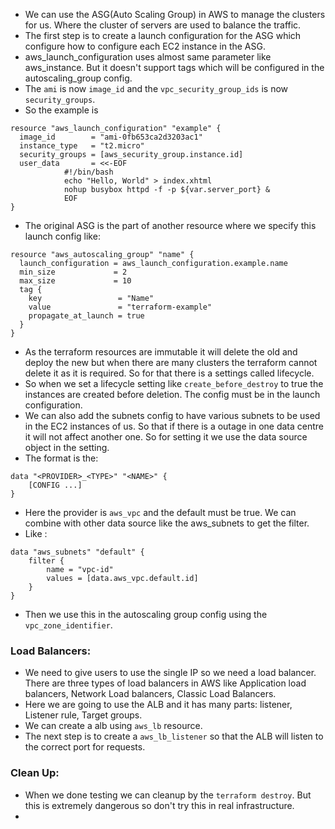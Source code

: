 * We can use the ASG(Auto Scaling Group) in AWS to manage the clusters for us. Where the cluster of servers are used to balance the traffic.
* The first step is to create a launch configuration for the ASG which configure how to configure each EC2 instance in the ASG.
* aws_launch_configuration uses almost same parameter like aws_instance. But it doesn't support tags which will be configured in the autoscaling_group config.
* The `ami` is now `image_id` and the `vpc_security_group_ids` is now `security_groups`.
* So the example is 
```
resource "aws_launch_configuration" "example" {
  image_id        = "ami-0fb653ca2d3203ac1"
  instance_type   = "t2.micro"
  security_groups = [aws_security_group.instance.id]
  user_data       = <<-EOF
            #!/bin/bash
            echo "Hello, World" > index.xhtml
            nohup busybox httpd -f -p ${var.server_port} &
            EOF
}
```
* The original ASG is the part of another resource where we specify this launch config like:
```
resource "aws_autoscaling_group" "name" {
  launch_configuration = aws_launch_configuration.example.name
  min_size             = 2
  max_size             = 10
  tag {
    key                 = "Name"
    value               = "terraform-example"
    propagate_at_launch = true
  }
}
```
* As the terraform resources are immutable it will delete the old and deploy the new but when there are many clusters the terraform cannot delete it as it is required. So for that there is a settings called lifecycle.
* So when we set a lifecycle setting like `create_before_destroy` to true the instances are created before deletion. The config must be in the launch configuration.
* We can also add the subnets config to have various subnets to be used in the EC2 instances of us. So that if there is a outage in one data centre it will not affect another one. So for setting it we use the data source object in the setting.
* The format is the:
```
data "<PROVIDER>_<TYPE>" "<NAME>" {
	[CONFIG ...]
}
```
* Here the provider is `aws_vpc` and the default must be true. We can combine with other data source like the aws_subnets to get the filter.
* Like :
```
data "aws_subnets" "default" {
	filter {
		name = "vpc-id"
		values = [data.aws_vpc.default.id]
	}
}
```
* Then we use this in the autoscaling group config using the `vpc_zone_identifier`.
### Load Balancers:
* We need to give users to use the single IP so we need a load balancer. There are three types of load balancers in AWS like Application load balancers, Network Load balancers, Classic Load Balancers.
* Here we are going to use the ALB and it has many parts: listener, Listener rule, Target groups.
* We can create a alb using `aws_lb` resource.
* The next step is to create a `aws_lb_listener` so that the ALB will listen to the correct port for requests.
### Clean Up:
* When we done testing we can cleanup by the `terraform destroy`. But this is extremely dangerous so don't try this in real infrastructure.
* 